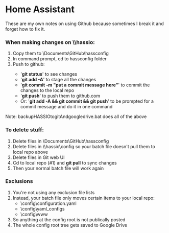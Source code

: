 <h1>Home Assistant</h1>
These are my own notes on using Github because sometimes I break it and forget how to fix it.
<h3>When making changes on \\hassio:</h3>
<ol>
<li>Copy them to \Documents\GitHub\hassconfig</li>
<li>In command prompt, cd to hassconfig folder</li>
<li>Push to github:</li>
<ul>
<li>'<b>git status</b>' to see changes</li>
<li>'<b>git add -A</b>' to stage all the changes</li>
<li>'<b>git commit -m "put a commit message here"</b>' to commit the changes to the local repo</li>
<li>'<b>git push</b>' to push them to github.com</li>
<li>Or: '<b>git add -A && git commit && git push</b>' to be prompted for a commit message and do it in one command</li>
</ul>
</ol>  
Note: backupHASSIOtogitAndgoogledrive.bat does all of the above
<h3>To delete stuff:</h3>
<ol>
<li>Delete files in \Documents\GitHub\hassconfig</li>
<li>Delete files in \\hassio\config so your batch file doesn't pull them to local repo above</li>
<li>Delete files in Git web UI</li>
<li>Cd to local repo (#1) and <b>git pull</b> to sync changes</li>
<li>Then your normal batch file will work again</li>
</ol>
<h3>Exclusions</h3>
<ol>
<li>You're not using any exclusion file lists</li>
<li>Instead, your batch file only moves certain items to your local repo:</<li>
<ul>
<li>\config\configuration.yaml</li>
<li>\config\yaml_configs</li>
<li>\config\www</li>
</ul>
<li>So anything at the config root is not publically posted</li>
<li>The whole config root tree gets saved to Google Drive</li>
</ol>